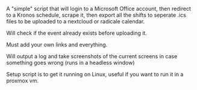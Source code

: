 A "simple" script that will login to a Microsoft Office account, then redirect to a Kronos schedule, scrape it, then export all the shifts to seperate .ics files to be uploaded to a nextcloud or radicale calendar.

Will check if the event already exists before uploading it.

Must add your own links and everything.

Will output a log and take screenshots of the current screens in case something goes wrong (runs in a headless window)

Setup script is to get it running on Linux, useful if you want to run it in a proxmox vm.
